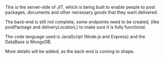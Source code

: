 This is the server-side of JIT, which is being built to enable people to post packages, documents and other necessary goods that they want delivered. 

The back-end is still not complete, some endpoints need to be created, (like postPackage and deliveryLocation,) to make sure it is fully functional. 

The code language used is JavaScript (Node.js and Express) and the DataBase is MongoDB. 

More details will be added, as the back-end is coming to shape. 